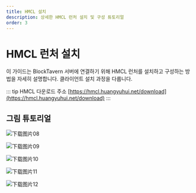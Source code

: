 ```yaml
---
title: HMCL 설치
description: 상세한 HMCL 런처 설치 및 구성 튜토리얼
order: 3
---
```


# HMCL 런처 설치

이 가이드는 BlockTavern 서버에 연결하기 위해 HMCL 런처를 설치하고 구성하는 방법을 자세히 설명합니다. 클라이언트 설치 과정을 다룹니다.

::: tip HMCL 다운로드 주소
[https://hmcl.huangyuhui.net/download](https://hmcl.huangyuhui.net/download)
:::

## 그림 튜토리얼

![下载图片08](/assets/InstallationTutorial/installation-details/installation-details08.png)

![下载图片09](/assets/InstallationTutorial/installation-details/installation-details09.png)

![下载图片10](/assets/InstallationTutorial/installation-details/installation-details10.png)

![下载图片11](/assets/InstallationTutorial/installation-details/installation-details11.png)

![下载图片12](/assets/InstallationTutorial/installation-details/installation-details12.png)

<Contributors />
<GitHistoryInformation />